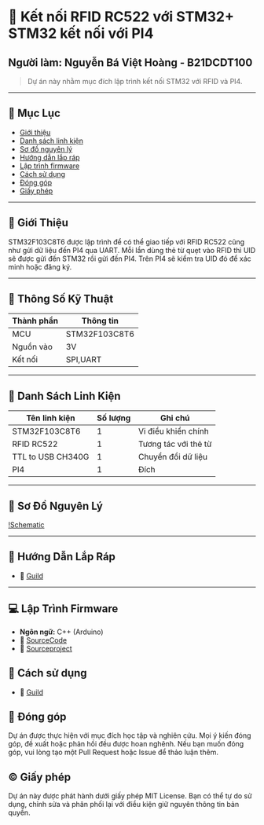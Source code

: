# 🔌 Kết nối RFID RC522 với STM32+ STM32 kết nối với PI4
## Người làm: Nguyễn Bá Việt Hoàng - B21DCDT100
> Dự án này nhằm mục đích lập trình kết nối STM32 với RFID và PI4.
---

## 📑 Mục Lục

- [Giới thiệu](#giới-thiệu)
- [Danh sách linh kiện](#danh-sách-linh-kiện)
- [Sơ đồ nguyên lý](#sơ-đồ-nguyên-lý)
- [Hướng dẫn lắp ráp](#hướng-dẫn-lắp-ráp)
- [Lập trình firmware](#lập-trình-firmware)
- [Cách sử dụng](#cách-sử-dụng)
- [Đóng góp](#đóng-góp)
- [Giấy phép](#giấy-phép)

---

## 👋 Giới Thiệu

STM32F103C8T6 được lập trình để có thể giao tiếp với RFID RC522 cũng như gửi dữ liệu đến PI4 qua UART. Mỗi lần dùng thẻ từ quẹt vào RFID thì UID sẽ được gửi đến STM32 rồi gửi đến PI4. Trên PI4 sẽ kiểm tra UID đó để xác minh hoặc đăng ký.

---

## 📐 Thông Số Kỹ Thuật

| Thành phần     | Thông tin            |
|----------------|----------------------|
| MCU            | STM32F103C8T6        |
| Nguồn vào      | 3V                   |
| Kết nối        | SPI,UART             |

---

## 🧰 Danh Sách Linh Kiện

| Tên linh kiện            | Số lượng | Ghi chú                     |
|--------------------------|----------|-----------------------------|
| STM32F103C8T6            | 1        | Vi điều khiển chính         |
| RFID RC522               | 1        | Tương tác với thẻ từ        |
| TTL to USB CH340G        | 1        | Chuyển đổi dữ liệu          |
| PI4                      | 1        | Đích                        |



---

## 🔧 Sơ Đồ Nguyên Lý


[!Schematic](Resources/schematic.png)


---

## 🔩 Hướng Dẫn Lắp Ráp

- 📎 [Guild](Guild.docs)


---

## 💻 Lập Trình Firmware

- **Ngôn ngữ:** C++ (Arduino)
- 📎 [SourceCode](maincode.c)
- 📎 [Sourceproject](Resources/rfidsource.rar)
  
## 📜 Cách sử dụng

- 📎 [Guild](Guildư.docs)


## 👐 Đóng góp

Dự án được thực hiện với mục đích học tập và nghiên cứu. Mọi ý kiến đóng góp, đề xuất hoặc phản hồi đều được hoan nghênh. Nếu bạn muốn đóng góp, vui lòng tạo một Pull Request hoặc Issue để thảo luận thêm.


## ©️ Giấy phép

Dự án này được phát hành dưới giấy phép MIT License. Bạn có thể tự do sử dụng, chỉnh sửa và phân phối lại với điều kiện giữ nguyên thông tin bản quyền.




  


